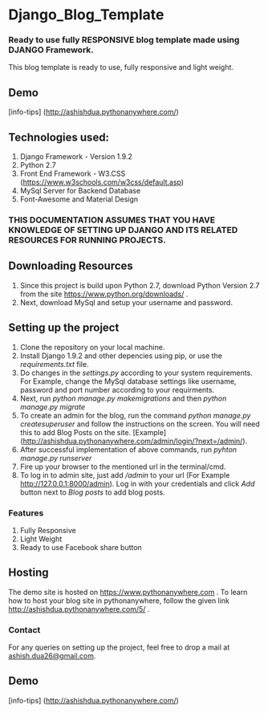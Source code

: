 # Django_Blog_Template
### Ready to use fully RESPONSIVE blog template made using DJANGO Framework.
This blog template is ready to use, fully responsive and light weight.

## Demo
[info-tips] (http://ashishdua.pythonanywhere.com/)

## Technologies used:
1. Django Framework - Version 1.9.2
2. Python 2.7
3. Front End Framework - W3.CSS (https://www.w3schools.com/w3css/default.asp)
4. MySql Server for Backend Database
5. Font-Awesome and Material Design


### THIS DOCUMENTATION ASSUMES THAT YOU HAVE KNOWLEDGE OF SETTING UP DJANGO AND ITS RELATED RESOURCES FOR RUNNING PROJECTS.

## Downloading Resources
1. Since this project is build upon Python 2.7, download Python Version 2.7 from the site https://www.python.org/downloads/ .
2. Next, download MySql and setup your username and password.

## Setting up the project
1. Clone the repository on your local machine.
2. Install Django 1.9.2 and other depencies using pip, or use the *requirements.txt* file.
3. Do changes in the *settings.py* according to your system requirements. For Example, change the MySql database settings like username, password and port number according to your requirments.
4. Next, run *python manage.py makemigrations* and then *python manage.py migrate*
5. To create an admin for the blog, run the command *python manage.py createsuperuser* and follow the instructions on the screen. You will need this to add Blog Posts on the site. [Example] (http://ashishdua.pythonanywhere.com/admin/login/?next=/admin/).
5. After successful implementation of above commands, run *pyhton manage.py runserver*
6. Fire up your browser to the mentioned url in the terminal/cmd.
7. To log in to admin site, just add */admin* to your url (For Example  http://127.0.0.1:8000/admin). Log in with your credentials and click *Add* button next to *Blog posts* to add blog posts. 

### Features
1. Fully Responsive
2. Light Weight
3. Ready to use Facebook share button

## Hosting
The demo site is hosted on https://www.pythonanywhere.com . To learn how to host your blog site in pythonanywhere, follow the given link http://ashishdua.pythonanywhere.com/5/ .

### Contact
For any queries on setting up the project, feel free to drop a mail at ashish.dua26@gmail.com. 

## Demo
[info-tips] (http://ashishdua.pythonanywhere.com/)
